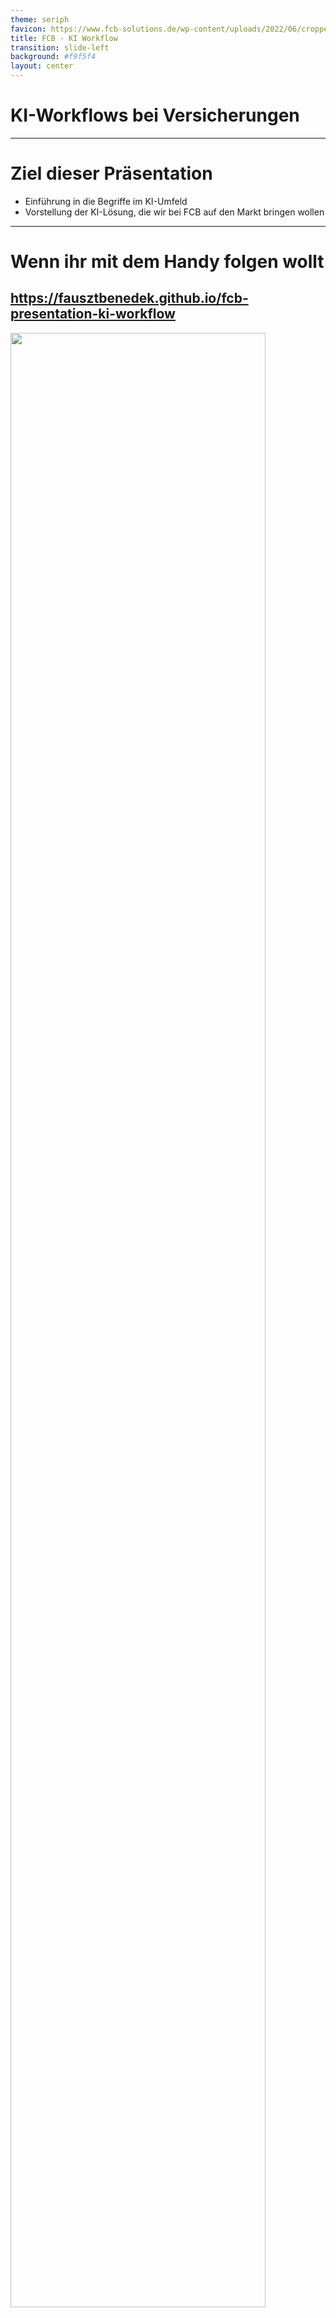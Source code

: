 ```yaml
---
theme: seriph
favicon: https://www.fcb-solutions.de/wp-content/uploads/2022/06/cropped-Logo_Blau-192x192.png
title: FCB - KI Workflow
transition: slide-left
background: #f9f5f4
layout: center
---
```


# KI-Workflows bei Versicherungen
<script setup>
import { useNav } from '@slidev/client'
import { onMounted } from 'vue'

const nav = useNav()

let previous = {}

onMounted(() => {
  window.addEventListener('keydown', (e) => {
    function onKeyToSlied(key, slide) {
        console.log("noKey")
        if (e.key === key) {
          console.log("pressed" + key )
          let current = nav.currentSlideNo.value
          if (slide == current) {
            nav.go(previous[key])
            previous[key] = undefined
          } else {
            previous[key] = current
            nav.go(slide)
          }
        }
    }
    onKeyToSlied('w', 5)
    onKeyToSlied('e', 10)
  })
})
</script>
--- 

# Ziel dieser Präsentation

- Einführung in die Begriffe im KI-Umfeld
- Vorstellung der KI-Lösung, die wir bei FCB auf den Markt bringen wollen

---

<div style="height: 100%;">

# Wenn ihr mit dem Handy folgen wollt

## https://fausztbenedek.github.io/fcb-presentation-ki-workflow
<img src="./public/qrcode.svg" style="height: 90%; margin: auto;"/>
</div>

---
layout: center
---

# Wichtige Terminologie


---

<style>
.slidev-page-5 .slidev-layout {
    display: flex;
    flex-flow: column;
}
</style>

# LLM - Large Language Model

<LLMAsAFunction />

---
image: public/chat-gpt-interface.png
layout: image-right
backgroundSize: contain
---

# Prompt

- Prompts sind Eingaben oder Anweisungen, die an ein Large Language Model (LLM) übermittelt werden.

---

# System Prompt

- Hinter unseren Anfragen an ChatGPT verbirgt sich eine Beschreibung, die festlegt, wie sich das LLM verhalten soll.

<table>
<tr v-click="2">
<td>System prompt</td>
<td>

```
Du bist ein hilfsbereiter 
Assistent, der immer freundlich 
und vertraut antwortet – so 
locker, als wären alle deine 
besten Freunde.:
```
</td>
<td>

```
Du bist ein hilfsbereiter 
Assistent, der stets so formal 
wie möglich antwortet und immer 
versucht, die Menschen mit 
seinem Professionalismus zu 
beeindrucken.
```
</td>
</tr>
<tr v-click="1">
<td>User prompt</td>
<td>

```
Wohin soll ich meine deutschen 
Kollegen mitnehmen, wenn sie 
mich in Budapest besuchen?
```
</td>
<td>

```
Wohin soll ich meine deutschen 
Kollegen mitnehmen, wenn sie 
mich in Budapest besuchen?
```
</td>
</tr>
<tr v-click="3">
<td>KI Antwort</td>
<td>

```
Super Frage! Nimm sie mit ins 
Ruinencafé Szimpla Kert, es ist 
ein absolutes Must-see in 
Budapest und eine coole Location 
für einen ersten Eindruck!
```
</td>
<td>

```
Ich empfehle eine Führung durch 
das ungarische Parlamentsgebäude, 
gefolgt von einer traditionellen 
ungarischen Mahlzeit in einem 
authentischen Restaurant, wie 
z.B. dem Goulash Disznókö.
```
</td>
</tr>
</table>

---

# Context Window (Kontextfenster)

- Die maximale Größe des Prompts.

<table>
<tr>
    <th><b>LLM</b></th> <th><b>Context Window (in Tokens)</b></th>
</tr>
<tr>
    <td>Llama 4 Scout</td> <td>10 Millionen</td>
</tr>
<tr>
    <td>GPT 5</td> <td>400 000</td>
</tr>
<tr>
    <td>GPT OSS 20B</td><td>131 000</td>
</tr>
</table>

---

# Temperature

- Je höher der Wert, desto wahrscheinlicher ist es, dass das LLM Tokens (Wörter) wählt, die nicht am wahrscheinlichsten sind.
    - 0: immer das wahrscheinlichste
    - 1: Maximumwert

<br />

# KI-Agenten und KI-Workflows

- Dazu kommen wir noch am Ende.

---
layout: center
---

# Was wird hier, bei FCB gebaut?

---

# Architektur


```mermaid

graph LR

    __START__(Start)
    __START__ --> pre_process
    pre_process("Entscheidung, um welche GeVo es sich bei der Kundenanfrage handelt")
    pre_process -->|Alle anderen GeVos| uncovered
    pre_process --> termination
    pre_process --> address_change
    pre_process --> other
    subgraph Core
        termination("Kündigung")
        termination --> answer

        address_change("Adressänderung")
        address_change --> answer

        other("...")
        other --> answer

    end
    answer{{"Antwort an den Kunden"}}
    answer --> __END__
    __END__(Ende)
    uncovered("Nicht bearbeitbar") --> __END__;

```

---

<style>
.container {
    height: 100%;
    display: grid;
    grid-template-columns: 1fr 1fr;
}
</style>

<div class="container">
<div>

# Pre-Process

- Um eine GeVo bearbeiten zu können, brauchen wir folgende Informationen:
    - Was ist der Stand im Bestandsystem?
    - Möglicherweise weitere Dokumente
- Daraus ergibt sich folgender Pre-Process-Flow


```text
Sehr geehrte Damen und Herren,

hiermit kündige ich meine Lebensversicherung 
mit der Vertragsnummer LV-123456 zum 31.12.2025.

Mit freundlichen Grüßen

Max Mustermann
```


</div>

<div style="justify-self: center; display: flex; align-items: center;">

```mermaid
graph TD
  customer_data_extract[["Versicherungsnummer aus dem Text der Kundenanfrage auslesen"]]
  fetch_customer_details{{"Abruf von Kundeninformationen über API"}}
  router[["Router"]]
  customer_data_extract --> fetch_customer_details
  fetch_customer_details --> router
```
</div>
</div>

---

# Router

- Entscheidet mithilfe eines LLMs zwischen den GeVos.
- Prompt sieht so aus (in Wirklichkeit natürlich komplexer):

```markdown
Welcher GeVo entspricht der folgenden Kundenanfrage?

{Kundenanfrage wird hier in den Prompt eingefügt}

Möglichkeiten:
- Adressänderung
- Kündigung
- Ich kann es nicht bestimmen
```

---

# Kündigung
```mermaid
graph LR
fetch_customer_documents{{"Kundenspezifische Dokumente abrufen"}}
termination_handled_by_llm[["Kündigung durch LLM behandeln lassen (Entscheidung treffen + Antwort formulieren)"]]
fetch_customer_documents --> termination_handled_by_llm
termination_handled_by_llm --> termination_execute
termination_handled_by_llm --> termination_escalate_to_human
termination_handled_by_llm --> termination_deny
termination_handled_by_llm --> ask_for_more_information
subgraph "Eigentliche Behandlung"
    termination_execute{{"Ausführung der Kündigung"}}
    termination_escalate_to_human{{"Weiterleitung an einen menschlichen Sachbearbeiter"}}
    termination_deny("Ablehnung der Kündigung")
    ask_for_more_information("Weitere Informationen vom Kunden erforderlich")
end 
answer{{Antwort an den Kunden}}
termination_execute --> answer
termination_deny --> answer
termination_escalate_to_human --> |#quot;Ich habe es an einen menschlichen Mitarbeiter eskaliert.#quot;|answer
ask_for_more_information --> answer
```

---

# Adressänderung

- Wird derzeit entwickelt.

---

# Architektur

<style>
/* Hack to make the big mermaid diagram scrollable */
.slidev-layout {
    overflow: scroll;
}
</style>

<div>

```mermaid

graph TD
    llm[[In diesem Block wird ein LLM angesprochen]]
    api_call{{In diesem Block wird eine API angesprochen}}

    __START__(Start)
    __START__ --> Pre-process
    subgraph Pre-process
        customer_data_extract[["Auslesen der Versicherungsnummer aus dem Text"]]
        fetch_customer_details{{"Abruf von Kundeninformationen über API"}}
        router[["Router"]]
        customer_data_extract --> fetch_customer_details
        fetch_customer_details --> router
    end
    router -->|Alle anderen GeVos| uncovered
    router --> fetch_customer_documents
    router --> address_data_extract
    subgraph Core
        subgraph Kündigung
            fetch_customer_documents{{"Kundenspezifische Dokumente abrufen"}}
            termination_handled_by_llm[["Kündigung durch LLM behandeln lassen (Entscheidung treffen + Antwort formulieren)"]]
            fetch_customer_documents --> termination_handled_by_llm
            termination_handled_by_llm --> termination_actual_handling
            termination_actual_handling{{"Tatsächliche Durchführung der Kündigung bei Bedarf"}}
        end

        subgraph Adressänderung
            address_data_extract[["Auslesen von Adressdaten"]]
            address_change_execute{{"Ausführung der Adressänderung"}}
            address_data_extract --> address_change_execute
        end
        termination_actual_handling --> answer
        address_change_execute --> answer
        answer{{Antwort an den Kunden}}

    end
    answer{{"Antwort an den Kunden"}}
    todo_node("TODO: Wir haben noch nicht spezifiziert, was passieren soll")
    fetch_customer_details --> |"Kunde im System nicht gefunden"|todo_node
    customer_data_extract --> |"Versicherungsnummer nicht in der E-Mail gefunden"|todo_node
    answer --> __END__
    todo_node --> __END__
    __END__(Ende)
    uncovered("Nicht bearbeitbar") --> __END__;

```

</div>

---

<style>
.evaluations-container {
    display: flex;
    flex-flow: column;
    justify-content: space-between;
    height: 100%;
}
</style>

<div class="evaluations-container">
<div>

# Evaluierungen


- = Testen, wie gut die KI funktioniert

<div v-click="1">

- Bisher haben wir nur für die Kündigung Evaluierungen.
</div>
</div>

<div v-click="1">

```mermaid
graph LR

termination_handled_by_llm[["Kündigung durch LLM behandeln lassen (Entscheidung treffen + Antwort formulieren)"]]
termination_handled_by_llm --> Evaluierungen
subgraph Evaluierungen
direction LR
    right_decision[["Wurde die richtige Entscheidung getroffen?"]]
    answer_conciseness[["Ist die Antwort stilistisch korrekt?"]]
    other("...")
end
termination_handling{{"Tatsächliche Behandlung der Kündigung"}}
Evaluierungen --> termination_handling
```

</div>
</div>

---
layout: two-cols-header
---

# Evaluierungen

(Es gibt menschliche und LLM-basierte Evaluierungen)

::left::

## Ort im System

- Können bzw. sollen an verschiedenen Stellen im System stattfinden:
    - Nach dem Router, um zu prüfen, ob die richtige Entscheidung getroffen wurde
    - Nachdem die Antwort an den Kunden gesendet wurde (= Monitoring)

::right::

## Nutzen

- Hilfreich bei der Fehlersuche
- Monitoring bei Updates

## Nachteile

- Verursacht Kosten

(Es ist nicht notwendig, 100 % des Datenverkehrs durch die Evaluierungspipeline laufen zu lassen.)


---

<style>
/* Hack to make the big mermaid diagram scrollable */
.slidev-layout {
    overflow: scroll;
}
</style>

# Beispielablauf

<table>
<tr>
<td>
0. Kundenanfrage geht ein
</td>

<td>

```text
Sehr geehrte Damen und Herren,

hiermit kündige ich meine Lebensversicherung 
mit der Vertragsnummer LV-123456 zum 31.12.2025.

Mit freundlichen Grüßen

Max Mustermann
```
</td>
</tr>
<tr>
<td>
1. Auslesen der Versicherungsnummer aus dem Text
</td>

<td>

`LV-123456`
</td>
</tr>
<tr>


<td>

2. Abruf von Kundeninformationen über API
</td>

<td>

```json
{
    "insurance_number": "LV-123456",
    "customer_inquiry": "Sehr geehrte ...",
    "customer_information": {
        ...
    }
}
```
</td>

</tr>

<tr>

<td>

3. Router
</td>
<td>

`Kündigung`
</td>
</tr>

<tr>
<td>
4. Dokumentenabruf
</td>
</tr>

<tr>
<td>
5. Kündigung durch LLM behandeln lassen
</td>
<td>

```
Aktion: Kündigung durchführen
```
```text
Sehr geehrter Herr Mustermann,

vielen Dank für Ihre Nachricht. Wir bestätigen hiermit die Kündigung Ihrer 
Lebensversicherung mit der Vertragsnummer LV-123456 zum 31.12.2025.

Mit freundlichen Grüßen  
Ihr KI-Assistent
```
</td>
</tr>


<tr>
<td>
6. Evaluierungen
</td>
<td>

- Richtige Entscheidung: ✅
- Stilistisch korrekt: 🚫
</td>
</tr>

</table>

---
layout: center
---

# Expertenterminologie

---

# Tool calling

<table>
<tr>
<td> 

```mermaid
block
  columns 3
  label_system_prompt{{"System prompt"}}

  system_prompt("Du bist ein Assistent")
  tools("Zugang zum Kalender")

  label_user_prompt{{"User prompt"}}
  user_prompt("Finde eine\nfreie Stunde nächste\nWoche für mich."):2

  label_tool_call_request{{"Tool-Call-KI-Antwort"}}
  tool_call_request("tool_name: 'Kalender',\nparameters: {...}"):2
```

</td>
<td v-click> 


```mermaid
block
  columns 3
  label_system_prompt{{"System prompt"}}

  system_prompt("Du bist ein Assistent")
  tools("Zugang zum Kalender")

  label_user_prompt{{"User prompt"}}
  user_prompt("Finde eine\nfreie Stunde nächste\nWoche für mich."):2

  label_tool_call_request{{"Tool-Call-KI-Antwort"}}
  tool_call_request("tool_name: 'Kalender',\nparameters: {...}"):2

  label_tool_response{{"Tool Message"}}
  tool_response("tool_response: \n'2025-10-22 9:00 - 10:00'"):2

  label_ki_response{{"KI-Antwort"}}
  ki_response("Ich habe dir nächste\nWoche Mittwoch zwischen\n9:00 und 10:00 eine\nfreie Stunde gefunden."):2
```

</td>
</tr>
</table>

---

<style>
.agents .mermaid {

    display: flex;
    justify-content: center;
}
</style>

<div class="agents">

# KI Agenten

```mermaid
block
    columns 2
    a("Kann Aktionen ausführen")
    b("Kann Gespräche speichern")
    c("Plant selbst \n(entscheidet, welche Aktion auszuführen ist)")
    d("Kann ein Profil des Nutzers führen\n(basierend auf früheren Gesprächen)")
```
</div>

---

# ChatGPT durchsucht das Web

```mermaid
sequenceDiagram
    participant User
    participant ChatGPT
    participant LLM
    participant Google
    User->>ChatGPT: Was ist das leckerste Essen der Welt?
    ChatGPT->>LLM: Was ist das leckerste Essen der Welt?
    LLM-->>ChatGPT: Google: leckerstes Essen
    ChatGPT->>Google: Google: leckerstes Essen
    Google-->>ChatGPT: Ungarisches Lecsó
    ChatGPT->>LLM: Was ist das leckerste Essen der Welt? -- Tool Call angefordert -- Google search-result: Ungarisches Lecsó
    LLM-->>ChatGPT: Ungarisches Lecsó ist das leckerste
    ChatGPT-->>User: Ungarisches Lecsó ist das leckerste

```


---

# KI-Workflows

- Umgangssprachlich werden „Agenten“ und „Workflows“ oft gleichgesetzt.
- Welche Aktion ausgeführt wird, entscheidet jedoch die App – nicht das LLM.


--- 

<style>
.bracket-column {
  display: inline-block;
  position: relative;
  padding: 1em 2em;
  font-size: 1.2em;
}
.bracket-column::before,
.bracket-column::after {
  content: "";
  position: absolute;
  top: 0;
  bottom: 0;
  width: 10px;
  border: 4px solid currentColor;
}
.bracket-column::before {
  left: 0;
  border-right: none;
  border-radius: 20px 0 0 20px;
}
.bracket-column::after {
  right: 0;
  border-left: none;
  border-radius: 0 20px 20px 0;
}
</style>

# RAG

- Wir wollen Dokumente in den Prompt einfügen.
- Problem: Wir haben mehr Informationen, als in das Context Window passen.
- Lösung: Wir filtern mit Embeddings (Vektordatenbank).

---

# So funktionieren Embeddings

<div style="display: flex; justify-content: center; align-items: center; gap: 20px;">

```python
embeddings("Irgendein Text")
```

<span> = </span>

<span style="display: flex" class="bracket-column">
    <div style="display: flex; flex-flow: column; align-items: center;">
        <span>3.73303257e-02</span>  
        <span>5.11617884e-02</span> 
        <span>-3.06054106e-04</span>  
        <span>6.02098815e-02</span>
        <span>-1.17494367e-01</span> 
        <span>...</span> 
        <span>384 Zahlen</span> 
    </div>
</span>
</div>

- Sie sollen die Bedeutung des Textes codieren.
- Vektoren, die näher beieinander liegen, sind semantisch ähnlicher.
- Wir können den Kosinuswinkel zwischen zwei Embeddings schnell berechnen.


---

# RAG
(Retrieval-Augmented Generation)

<div style="padding-bottom: 50px;">

```mermaid
graph LR
    user_query("Embedding von User Query")
    d1("Embedding von Dokument 1") <--> |Kosinuswinkel-Vergleich|user_query
    d2("Embedding von Dokument 2") <--> |Kosinuswinkel-Vergleich|user_query
    d_other("...") <--> |Kosinuswinkel-Vergleich|user_query
```

</div>

- So können wir das relevanteste Dokument finden.
- „A“ steht für: Der Inhalt der Dokumente kann potenziell verändert werden.


---
layout: center
---

# Danke für die Aufmerksamkeit
(Habt ihr Fragen?)
